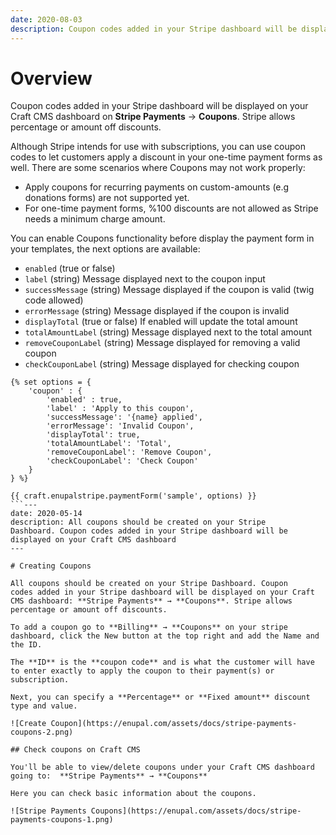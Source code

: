 ```yaml
---
date: 2020-08-03
description: Coupon codes added in your Stripe dashboard will be displayed on your Craft CMS dashboard on Stripe Payments → Coupons. Stripe allows percentage or amount off discounts.
---
```


# Overview

Coupon codes added in your Stripe dashboard will be displayed on your Craft CMS dashboard on **Stripe Payments** → **Coupons**. Stripe allows percentage or amount off discounts.

Although Stripe intends for use with subscriptions, you can use coupon codes to let customers apply a discount in your one-time payment forms as well. There are some scenarios where Coupons may not work properly:

*   Apply coupons for recurring payments on custom-amounts (e.g donations forms) are not supported yet.
*   For one-time payment forms, %100 discounts are not allowed as Stripe needs a minimum charge amount.

You can enable Coupons functionality before display the payment form in your templates, the next options are available:

*   `enabled` (true or false)
*   `label` (string) Message displayed next to the coupon input
*   `successMessage` (string) Message displayed if the coupon is valid (twig code allowed)
*   `errorMessage` (string) Message displayed if the coupon is invalid
*   `displayTotal` (true or false) If enabled will update the total amount
*   `totalAmountLabel` (string) Message displayed next to the total amount
*   `removeCouponLabel` (string) Message displayed for removing a valid coupon
*   `checkCouponLabel` (string) Message displayed for checking coupon

```twig
{% set options = {
    'coupon' : {
        'enabled' : true,
        'label' : 'Apply to this coupon',
        'successMessage': '{name} applied',
        'errorMessage': 'Invalid Coupon',
        'displayTotal': true,
        'totalAmountLabel': 'Total',
        'removeCouponLabel': 'Remove Coupon',
        'checkCouponLabel': 'Check Coupon'
    }
} %}

{{ craft.enupalstripe.paymentForm('sample', options) }}
```---
date: 2020-05-14
description: All coupons should be created on your Stripe Dashboard. Coupon codes added in your Stripe dashboard will be displayed on your Craft CMS dashboard
---

# Creating Coupons

All coupons should be created on your Stripe Dashboard. Coupon codes added in your Stripe dashboard will be displayed on your Craft CMS dashboard: **Stripe Payments** → **Coupons**. Stripe allows percentage or amount off discounts.  
  
To add a coupon go to **Billing** → **Coupons** on your stripe dashboard, click the New button at the top right and add the Name and the ID.

The **ID** is the **coupon code** and is what the customer will have to enter exactly to apply the coupon to their payment(s) or subscription.  

Next, you can specify a **Percentage** or **Fixed amount** discount type and value.

![Create Coupon](https://enupal.com/assets/docs/stripe-payments-coupons-2.png)

## Check coupons on Craft CMS

You'll be able to view/delete coupons under your Craft CMS dashboard going to:  **Stripe Payments** → **Coupons**  
  
Here you can check basic information about the coupons.

![Stripe Payments Coupons](https://enupal.com/assets/docs/stripe-payments-coupons-1.png)
